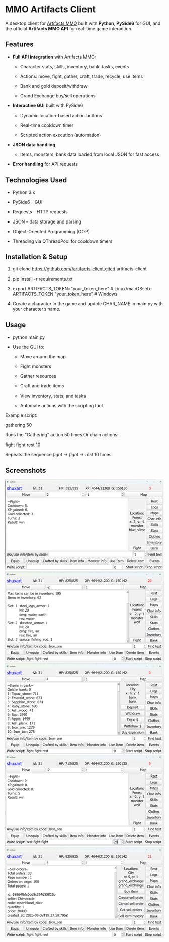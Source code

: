 MMO Artifacts Client
====================

A desktop client for [Artifacts MMO](https://artifactsmmo.com/) built with **Python**, **PySide6** for GUI, and the official **Artifacts MMO API** for real-time game interaction.

Features
--------

*   **Full API integration** with Artifacts MMO:
    
    *   Character stats, skills, inventory, bank, tasks, events
        
    *   Actions: move, fight, gather, craft, trade, recycle, use items
        
    *   Bank and gold deposit/withdraw
        
    *   Grand Exchange buy/sell operations
        
*   **Interactive GUI** built with PySide6
    
    *   Dynamic location-based action buttons
        
    *   Real-time cooldown timer
        
    *   Scripted action execution (automation)
        
*   **JSON data handling**
    
    *   Items, monsters, bank data loaded from local JSON for fast access
        
*   **Error handling** for API requests
    

Technologies Used
-----------------

*   Python 3.x
    
*   PySide6 – GUI
    
*   Requests – HTTP requests
    
*   JSON – data storage and parsing
    
*   Object-Oriented Programming (OOP)
    
*   Threading via QThreadPool for cooldown timers
    

Installation & Setup
--------------------

1.  git clone https://github.com//artifacts-client.gitcd artifacts-client
    
2.  pip install -r requirements.txt
    
3.  export ARTIFACTS\_TOKEN="your\_token\_here" # Linux/macOSsetx ARTIFACTS\_TOKEN "your\_token\_here" # Windows
    
4.  Create a character in the game and update CHAR\_NAME in main.py with your character’s name.
    

Usage
-----

*   python main.py
    
*   Use the GUI to:
    
    *   Move around the map
        
    *   Fight monsters
        
    *   Gather resources
        
    *   Craft and trade items
        
    *   View inventory, stats, and tasks
        
    *   Automate actions with the scripting tool
        

Example script:

gathering 50

Runs the "Gathering" action 50 times.Or chain actions:

fight fight rest 10

Repeats the sequence _fight → fight → rest_ 10 times.

Screenshots
-----------

![Fighting a moster](screenshots/fight_moster.png)
![Inventory](screenshots/inventory.png)
![Bank](screenshots/bank.png)
![Using scripts](screenshots/script.png)
![Trade with other players](screenshots/trade_with_other_players.png)
